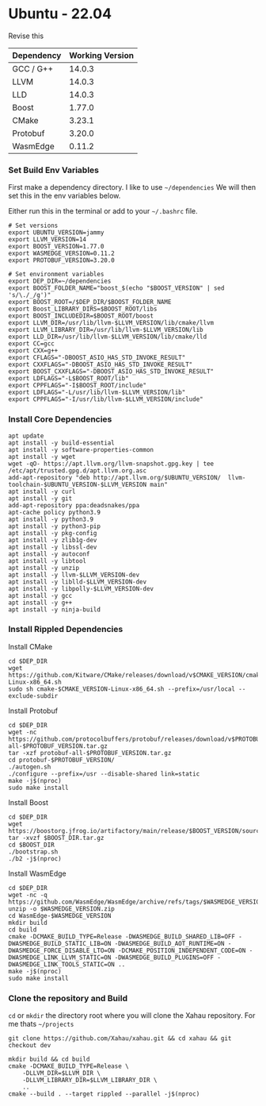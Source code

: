 # Ubuntu - 22.04

Revise this

| Dependency | Working Version |
| ---------- | --------------- |
| GCC / G++  | 14.0.3          |
| LLVM       | 14.0.3          |
| LLD        | 14.0.3          |
| Boost      | 1.77.0          |
| CMake      | 3.23.1          |
| Protobuf   | 3.20.0          |
| WasmEdge   | 0.11.2          |

### Set Build Env Variables

First make a dependency directory. I like to use `~/dependencies` We will then set this in the env variables below.

Either run this in the terminal or add to your `~/.bashrc` file.

```
# Set versions
export UBUNTU_VERSION=jammy
export LLVM_VERSION=14
export BOOST_VERSION=1.77.0
export WASMEDGE_VERSION=0.11.2
export PROTOBUF_VERSION=3.20.0

# Set environment variables
export DEP_DIR=~/dependencies
export BOOST_FOLDER_NAME="boost_$(echo "$BOOST_VERSION" | sed 's/\./_/g')"
export BOOST_ROOT=/$DEP_DIR/$BOOST_FOLDER_NAME
export Boost_LIBRARY_DIRS=$BOOST_ROOT/libs
export BOOST_INCLUDEDIR=$BOOST_ROOT/boost
export LLVM_DIR=/usr/lib/llvm-$LLVM_VERSION/lib/cmake/llvm
export LLVM_LIBRARY_DIR=/usr/lib/llvm-$LLVM_VERSION/lib
export LLD_DIR=/usr/lib/llvm-$LLVM_VERSION/lib/cmake/lld
export CC=gcc
export CXX=g++
export CFLAGS="-DBOOST_ASIO_HAS_STD_INVOKE_RESULT"
export CXXFLAGS="-DBOOST_ASIO_HAS_STD_INVOKE_RESULT"
export BOOST_CXXFLAGS="-DBOOST_ASIO_HAS_STD_INVOKE_RESULT"
export LDFLAGS="-L$BOOST_ROOT/lib"
export CPPFLAGS="-I$BOOST_ROOT/include"
export LDFLAGS="-L/usr/lib/llvm-$LLVM_VERSION/lib"
export CPPFLAGS="-I/usr/lib/llvm-$LLVM_VERSION/include"
```

### Install Core Dependencies

```
apt update
apt install -y build-essential
apt install -y software-properties-common
apt install -y wget
wget -qO- https://apt.llvm.org/llvm-snapshot.gpg.key | tee /etc/apt/trusted.gpg.d/apt.llvm.org.asc
add-apt-repository "deb http://apt.llvm.org/$UBUNTU_VERSION/  llvm-toolchain-$UBUNTU_VERSION-$LLVM_VERSION main"
apt install -y curl
apt install -y git
add-apt-repository ppa:deadsnakes/ppa
apt-cache policy python3.9
apt install -y python3.9
apt install -y python3-pip
apt install -y pkg-config
apt install -y zlib1g-dev
apt install -y libssl-dev
apt install -y autoconf
apt install -y libtool
apt install -y unzip
apt install -y llvm-$LLVM_VERSION-dev
apt install -y liblld-$LLVM_VERSION-dev
apt install -y libpolly-$LLVM_VERSION-dev
apt install -y gcc
apt install -y g++
apt install -y ninja-build
```

### Install Rippled Dependencies

Install CMake

```
cd $DEP_DIR
wget https://github.com/Kitware/CMake/releases/download/v$CMAKE_VERSION/cmake-$CMAKE_VERSION-Linux-x86_64.sh
sudo sh cmake-$CMAKE_VERSION-Linux-x86_64.sh --prefix=/usr/local --exclude-subdir
```

Install Protobuf

```
cd $DEP_DIR
wget -nc https://github.com/protocolbuffers/protobuf/releases/download/v$PROTOBUF_VERSION/protobuf-all-$PROTOBUF_VERSION.tar.gz
tar -xzf protobuf-all-$PROTOBUF_VERSION.tar.gz
cd protobuf-$PROTOBUF_VERSION/
./autogen.sh
./configure --prefix=/usr --disable-shared link=static
make -j$(nproc)
sudo make install
```

Install Boost

```
cd $DEP_DIR
wget https://boostorg.jfrog.io/artifactory/main/release/$BOOST_VERSION/source/$BOOST_DIR.tar.gz
tar -xvzf $BOOST_DIR.tar.gz
cd $BOOST_DIR
./bootstrap.sh
./b2 -j$(nproc)
```

Install WasmEdge

```
cd $DEP_DIR
wget -nc -q https://github.com/WasmEdge/WasmEdge/archive/refs/tags/$WASMEDGE_VERSION.zip
unzip -o $WASMEDGE_VERSION.zip
cd WasmEdge-$WASMEDGE_VERSION
mkdir build
cd build
cmake -DCMAKE_BUILD_TYPE=Release -DWASMEDGE_BUILD_SHARED_LIB=OFF -DWASMEDGE_BUILD_STATIC_LIB=ON -DWASMEDGE_BUILD_AOT_RUNTIME=ON -DWASMEDGE_FORCE_DISABLE_LTO=ON -DCMAKE_POSITION_INDEPENDENT_CODE=ON -DWASMEDGE_LINK_LLVM_STATIC=ON -DWASMEDGE_BUILD_PLUGINS=OFF -DWASMEDGE_LINK_TOOLS_STATIC=ON ..
make -j$(nproc)
sudo make install
```

### Clone the repository and Build

`cd` or `mkdir` the directory root where you will clone the Xahau repository. For me thats `~/projects`

```
git clone https://github.com/Xahau/xahau.git && cd xahau && git checkout dev
```

```shellscript
mkdir build && cd build
cmake -DCMAKE_BUILD_TYPE=Release \
    -DLLVM_DIR=$LLVM_DIR \
    -DLLVM_LIBRARY_DIR=$LLVM_LIBRARY_DIR \
    ..
cmake --build . --target rippled --parallel -j$(nproc)
```
